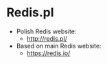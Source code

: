 # Redis.pl

* Polish Redis website:
  * http://redis.pl/
* Based on main Redis website:
  * https://redis.io/